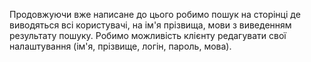 Продовжуючи вже написане до цього робимо пошук на сторінці де виводяться всі користувачі, на ім'я прізвища, мови з виведенням результату пошуку.
Робимо можливість клієнту редагувати свої налаштування (ім'я, прізвище, логін, пароль, мова).
